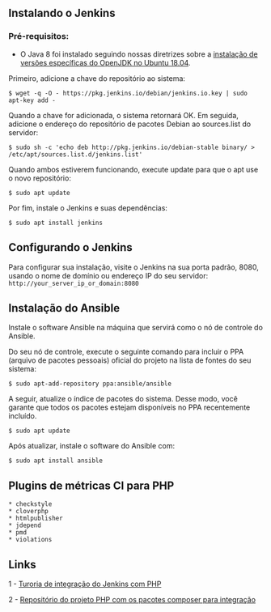 ## Instalando o Jenkins

### Pré-requisitos:
* O Java 8 foi instalado seguindo nossas diretrizes sobre a [instalação de versões específicas do OpenJDK no Ubuntu 18.04](https://www.digitalocean.com/community/tutorials/how-to-install-java-with-apt-on-ubuntu-18-04#installing-specific-versions-of-openjdk).

Primeiro, adicione a chave do repositório ao sistema:
```
$ wget -q -O - https://pkg.jenkins.io/debian/jenkins.io.key | sudo apt-key add -
```

Quando a chave for adicionada, o sistema retornará OK. Em seguida, adicione o endereço do repositório de pacotes Debian ao sources.list do servidor:
```
$ sudo sh -c 'echo deb http://pkg.jenkins.io/debian-stable binary/ > /etc/apt/sources.list.d/jenkins.list'
```

Quando ambos estiverem funcionando, execute update para que o apt use o novo repositório:
```
$ sudo apt update
```

Por fim, instale o Jenkins e suas dependências:
```
$ sudo apt install jenkins
```

## Configurando o Jenkins

Para configurar sua instalação, visite o Jenkins na sua porta padrão, 8080, usando o nome de domínio ou endereço IP do seu servidor: `http://your_server_ip_or_domain:8080`

## Instalação do Ansible

Instale o software Ansible na máquina que servirá como o nó de controle do Ansible.

Do seu nó de controle, execute o seguinte comando para incluir o PPA (arquivo de pacotes pessoais) oficial do projeto na lista de fontes do seu sistema:
```
$ sudo apt-add-repository ppa:ansible/ansible
```

A seguir, atualize o índice de pacotes do sistema. Desse modo, você garante que todos os pacotes estejam disponíveis no PPA recentemente incluído.
```
$ sudo apt update
```

Após atualizar, instale o software do Ansible com:
```
$ sudo apt install ansible
```

## Plugins de métricas CI para PHP
```
* checkstyle
* cloverphp
* htmlpublisher
* jdepend
* pmd
* violations
```

## Links
1 - [Turoria de integração do Jenkins com PHP](https://shashikantjagtap.net/php-continuous-integration-template-using-composer-jenkinsci)

2 - [Repositório do projeto PHP com os pacotes composer para integração](https://github.com/rafaeldemeirateixeira/ci)
